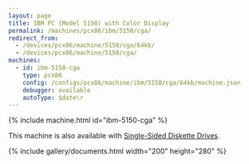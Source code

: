 ```yaml
---
layout: page
title: IBM PC (Model 5150) with Color Display
permalink: /machines/pcx86/ibm/5150/cga/
redirect_from:
  - /devices/pcx86/machine/5150/cga/64kb/
  - /devices/pcx86/machine/5150/cga/
machines:
  - id: ibm-5150-cga
    type: pcx86
    config: /configs/pcx86/machine/ibm/5150/cga/64kb/machine.json
    debugger: available
    autoType: $date\r
---
```


{% include machine.html id="ibm-5150-cga" %}

This machine is also available with [Single-Sided Diskette Drives](ssdd/).

{% include gallery/documents.html width="200" height="280" %}
